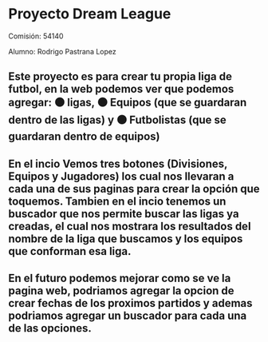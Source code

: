 # Proyecto Dream League

Comisión: 54140

Alumno: Rodrigo Pastrana Lopez

## Este proyecto es para crear tu propia liga de futbol, en la web podemos ver que podemos agregar: ⚫ ligas, ⚫ Equipos (que se guardaran dentro de las ligas) y ⚫ Futbolistas (que se guardaran dentro de equipos)

## En el incio Vemos tres botones (Divisiones, Equipos y Jugadores) los cual nos llevaran a cada una de sus paginas para crear la opción que toquemos. Tambien en el incio tenemos un buscador que nos permite buscar las ligas ya creadas, el cual nos mostrara los resultados del nombre de la liga que buscamos y los equipos que conforman esa liga.

## En el futuro podemos mejorar como se ve la pagina web, podriamos agregar la opcion de crear fechas de los proximos partidos y ademas podriamos agregar un buscador para cada una de las opciones.